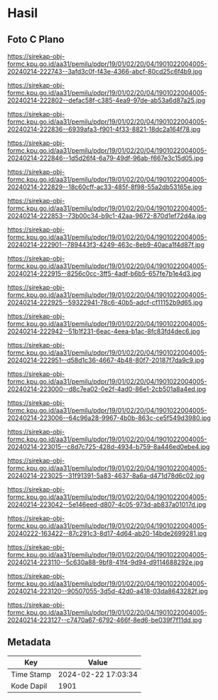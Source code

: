 # Hasil

## Foto C Plano

https://sirekap-obj-formc.kpu.go.id/aa31/pemilu/pdpr/19/01/02/20/04/1901022004005-20240214-222743--3afd3c0f-f43e-4366-abcf-80cd25c6f4b9.jpg

https://sirekap-obj-formc.kpu.go.id/aa31/pemilu/pdpr/19/01/02/20/04/1901022004005-20240214-222802--defac58f-c385-4ea9-97de-ab53a6d87a25.jpg

https://sirekap-obj-formc.kpu.go.id/aa31/pemilu/pdpr/19/01/02/20/04/1901022004005-20240214-222836--6939afa3-f901-4f33-8821-18dc2a164f78.jpg

https://sirekap-obj-formc.kpu.go.id/aa31/pemilu/pdpr/19/01/02/20/04/1901022004005-20240214-222846--1d5d26f4-6a79-49df-96ab-f667e3c15d05.jpg

https://sirekap-obj-formc.kpu.go.id/aa31/pemilu/pdpr/19/01/02/20/04/1901022004005-20240214-222829--18c60cff-ac33-485f-8f98-55a2db53165e.jpg

https://sirekap-obj-formc.kpu.go.id/aa31/pemilu/pdpr/19/01/02/20/04/1901022004005-20240214-222853--73b00c34-b9c1-42aa-9672-870d1ef72d4a.jpg

https://sirekap-obj-formc.kpu.go.id/aa31/pemilu/pdpr/19/01/02/20/04/1901022004005-20240214-222901--789443f3-4249-463c-8eb9-40aca1f4d87f.jpg

https://sirekap-obj-formc.kpu.go.id/aa31/pemilu/pdpr/19/01/02/20/04/1901022004005-20240214-222915--8256c0cc-3ff5-4adf-b6b5-657fe7b1e4d3.jpg

https://sirekap-obj-formc.kpu.go.id/aa31/pemilu/pdpr/19/01/02/20/04/1901022004005-20240214-222925--59322941-78c6-40b5-adcf-cf11152b9d65.jpg

https://sirekap-obj-formc.kpu.go.id/aa31/pemilu/pdpr/19/01/02/20/04/1901022004005-20240214-222942--51b1f231-6eac-4eea-b1ac-8fc83fd4dec6.jpg

https://sirekap-obj-formc.kpu.go.id/aa31/pemilu/pdpr/19/01/02/20/04/1901022004005-20240214-222951--d58d1c36-4667-4b48-80f7-20187f7da9c9.jpg

https://sirekap-obj-formc.kpu.go.id/aa31/pemilu/pdpr/19/01/02/20/04/1901022004005-20240214-223000--d8c7ea02-0e2f-4ad0-86e1-2cb501a8a4ed.jpg

https://sirekap-obj-formc.kpu.go.id/aa31/pemilu/pdpr/19/01/02/20/04/1901022004005-20240214-223006--64c96a28-9967-4b0b-863c-ce5f549d3980.jpg

https://sirekap-obj-formc.kpu.go.id/aa31/pemilu/pdpr/19/01/02/20/04/1901022004005-20240214-223015--c8d7c725-428d-4934-b759-8a446ed0ebe4.jpg

https://sirekap-obj-formc.kpu.go.id/aa31/pemilu/pdpr/19/01/02/20/04/1901022004005-20240214-223025--31f91391-5a83-4637-8a6a-d471d78d6c02.jpg

https://sirekap-obj-formc.kpu.go.id/aa31/pemilu/pdpr/19/01/02/20/04/1901022004005-20240214-223042--5e146eed-d807-4c05-973d-ab837a01017d.jpg

https://sirekap-obj-formc.kpu.go.id/aa31/pemilu/pdpr/19/01/02/20/04/1901022004005-20240222-163422--87c291c3-8d17-4d64-ab20-14bde2699281.jpg

https://sirekap-obj-formc.kpu.go.id/aa31/pemilu/pdpr/19/01/02/20/04/1901022004005-20240214-223110--5c630a88-9bf8-41f4-9d94-d9114688292e.jpg

https://sirekap-obj-formc.kpu.go.id/aa31/pemilu/pdpr/19/01/02/20/04/1901022004005-20240214-223120--90507055-3d5d-42d0-a418-03da8643282f.jpg

https://sirekap-obj-formc.kpu.go.id/aa31/pemilu/pdpr/19/01/02/20/04/1901022004005-20240214-223127--c7470a67-6792-466f-8ed6-be039f7f11dd.jpg


## Metadata

| Key        | Value               |
| ---------- | ------------------- |
| Time Stamp | 2024-02-22 17:03:34 |
| Kode Dapil | 1901                |



